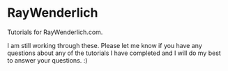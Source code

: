 RayWenderlich
=============

Tutorials for RayWenderlich.com.

I am still working through these. Please let me know if you have any questions about any of the tutorials I have completed and I will do my best to answer your questions. :)
